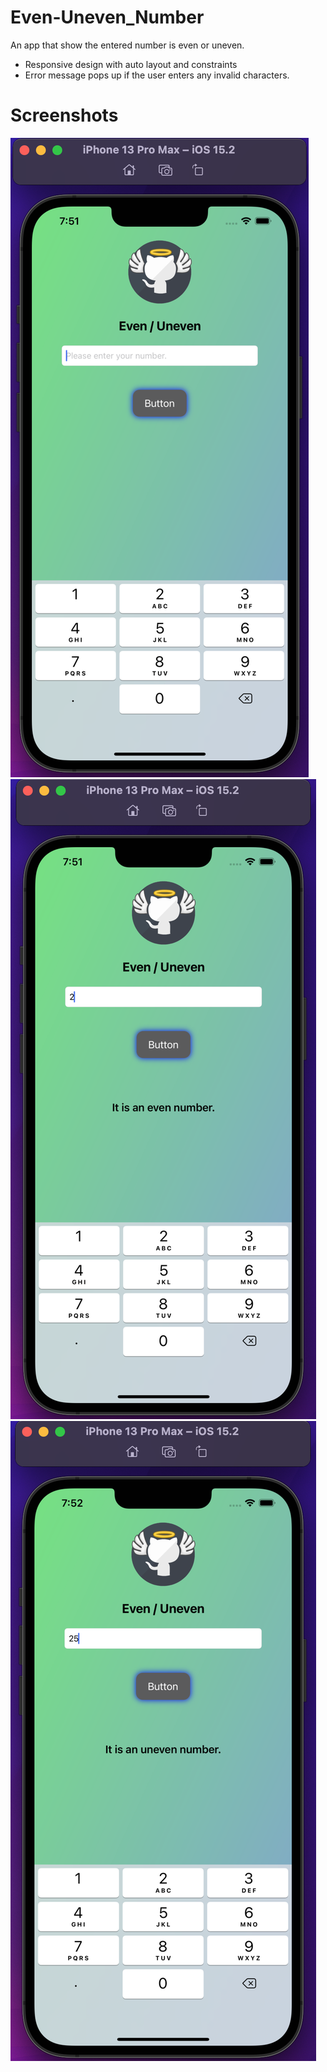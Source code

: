 # Even-Uneven_Number
An app that show the entered number is even or uneven.

- Responsive design with auto layout and constraints
- Error message pops up if the user enters any invalid characters.

# Screenshots
![main](https://github.com/MutluClkn/Even-Uneven_Number/blob/main/Images/Main.png)
![even](https://github.com/MutluClkn/Even-Uneven_Number/blob/main/Images/Even.png)
![uneven](https://github.com/MutluClkn/Even-Uneven_Number/blob/main/Images/Uneven.png)
